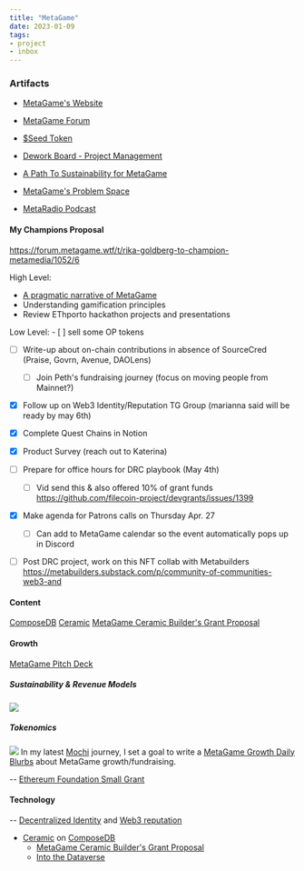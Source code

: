 ```yaml
---
title: "MetaGame"
date: 2023-01-09
tags:
- project
- inbox
---
```

### Artifacts
- [MetaGame's Website](https://metagame.wtf/)

- [MetaGame Forum](https://forum.metagame.wtf/)

- [$Seed Token](https://www.coingecko.com/en/coins/metagame#:~:text=The-price-of-MetaGame-%28SEED,at-a-market-cap-of-%2D%29)

- [Dework Board - Project Management](https://app.dework.xyz/metagame-1)

- [A Path To Sustainability for MetaGame](https://meta-game.notion.site/A-Path-to-Sustainability-for-MetaGame-a1083b6e3a8444e1875a83966c47aeba)

- [MetaGame's Problem Space](https://www.notion.so/meta-game/Step-1-Identify-MetaGame-s-problem-space-41605c410c894f129ba21a233ca9ed2a?pvs=4)

- [MetaRadio Podcast](https://podcasters.spotify.com/pod/show/MetaGame/)

#### My Champions Proposal

https://forum.metagame.wtf/t/rika-goldberg-to-champion-metamedia/1052/6


High Level: 
- [A pragmatic narrative of MetaGame](/notes/A%20pragmatic%20narrative%20of%20MetaGame.md)
- Understanding gamification principles 
- Review EThporto hackathon projects and presentations

Low Level: 
	- [ ] sell some OP tokens
- [ ] Write-up about on-chain contributions in absence of SourceCred (Praise, Govrn, Avenue, DAOLens)
	- [ ] Join Peth's fundraising journey (focus on moving people from Mainnet?)
- [x] Follow up on Web3 Identity/Reputation TG Group (marianna said will be ready by may 6th)
- [x] Complete Quest Chains in Notion
- [x] Product Survey (reach out to Katerina)
- [ ] Prepare for office hours for DRC playbook (May 4th)
	- [ ] Vid send this & also offered 10% of grant funds https://github.com/filecoin-project/devgrants/issues/1399
- [x] Make agenda for Patrons calls on Thursday Apr. 27
	- [ ] Can add to MetaGame calendar so the event automatically pops up in Discord
- [ ] Post DRC project, work on this NFT collab with Metabuilders https://metabuilders.substack.com/p/community-of-communities-web3-and


#### Content
[ComposeDB](/notes/ComposeDB.md)
[Ceramic](/notes/Ceramic.md)
[MetaGame Ceramic Builder's Grant Proposal](/notes/MetaGame%20Ceramic%20Builder's%20Grant%20Proposal.md)

#### Growth
[MetaGame Pitch Deck](https://docs.google.com/presentation/d/1dPRBAGOgD_ZU0qmNillY1z5YquMzI5bM/edit#slide=id.p4)

##### Sustainability & Revenue Models
![](quartz/content/images/Pasted%20image%2020230505090939.png)

##### Tokenomics
![](quartz/content/images/Pasted%20image%2020230505091116.png)
In my latest [Mochi](/content/notes/Mochi.md) journey, I set a goal to write a [MetaGame Growth Daily Blurbs](/projects/MetaGame/MetaGame%20Growth%20Daily%20Blurbs%20-%20Mochi/MetaGame%20Growth%20Daily%20Blurbs.md) about MetaGame growth/fundraising. 

-- [Ethereum Foundation Small Grant](/projects/MetaGame/MetaGame%20Growth%20Daily%20Blurbs%20-%20Mochi/MetaGame%20Growth%20Daily%20Blurb%20April%203%202023.md)

#### Technology
-- [Decentralized Identity](/notes/Decentralized%20Identity.md) and [Web3 reputation](/notes/Web3%20reputation.md)
- [Ceramic](/notes/Ceramic.md) on [ComposeDB](/notes/ComposeDB.md)
	- [MetaGame Ceramic Builder's Grant Proposal](/notes/MetaGame%20Ceramic%20Builder's%20Grant%20Proposal.md)
	- [Into the Dataverse](/notes/Into%20the%20Dataverse.md)









	